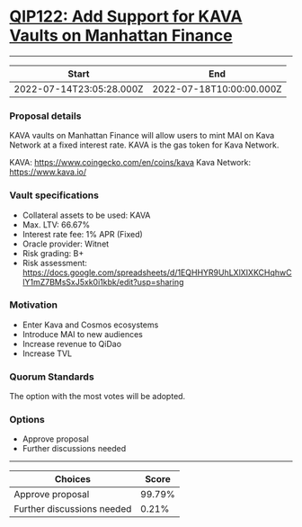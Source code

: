 
# [QIP122: Add Support for KAVA Vaults on Manhattan Finance](https://snapshot.org/#/qidao.eth/proposal/0x10649cb935ca2f60b0a818a66318ec6bfadb8aa5a7b40b283642f457fd7c522f)

---
| Start | End |
| --- | --- |
| 2022-07-14T23:05:28.000Z | 2022-07-18T10:00:00.000Z |


### Proposal details

KAVA vaults on Manhattan Finance will allow users to mint MAI on Kava Network at a fixed interest rate. KAVA is the gas token for Kava Network.

KAVA: https://www.coingecko.com/en/coins/kava
Kava Network: https://www.kava.io/ 

### Vault specifications

* Collateral assets to be used: KAVA
* Max. LTV: 66.67%
* Interest rate fee: 1% APR (Fixed)
* Oracle provider: Witnet
* Risk grading: B+
* Risk assessment: https://docs.google.com/spreadsheets/d/1EQHHYR9UhLXlXIXKCHqhwClY1mZ7BMsSxJ5xk0i1kbk/edit?usp=sharing

### Motivation

* Enter Kava and Cosmos ecosystems
* Introduce MAI to new audiences
* Increase revenue to QiDao
* Increase TVL

### Quorum Standards

The option with the most votes will be adopted.

### Options

* Approve proposal
* Further discussions needed 

---
| Choices | Score |
| --- | --- |
| Approve proposal | 99.79% |
| Further discussions needed | 0.21% |

